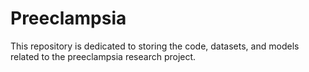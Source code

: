 # Preeclampsia
This repository is dedicated to storing the code, datasets, and models related to the preeclampsia research project.
